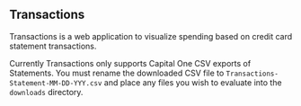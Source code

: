 ## Transactions

Transactions is a web application to visualize spending based on credit card statement transactions.

Currently Transactions only supports Capital One CSV exports of Statements. You must rename the downloaded CSV file to `Transactions-Statement-MM-DD-YYY.csv` and place any files you wish to evaluate into the `downloads` directory.
